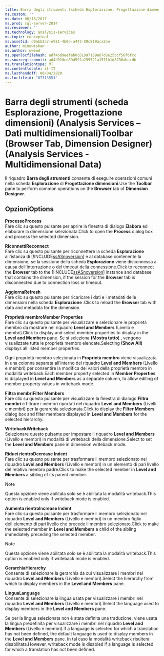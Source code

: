 ```yaml
---
title: Barra degli strumenti (scheda Esplorazione, Progettazione dimensioni) (Analysis Services-Dati multidimensionali) | Microsoft Docs
ms.custom: ''
ms.date: 06/13/2017
ms.prod: sql-server-2014
ms.reviewer: ''
ms.technology: analysis-services
ms.topic: conceptual
ms.assetid: d0abb2a7-e981-4b0a-a442-80c819aca2ae
author: minewiskan
ms.author: owend
ms.openlocfilehash: adf46d9eefab0c61997159a07d0e25bcf56f6fcc
ms.sourcegitcommit: ad4d92dce894592a259721a1571b1d8736abacdb
ms.translationtype: MT
ms.contentlocale: it-IT
ms.lasthandoff: 08/04/2020
ms.locfileid: "87713551"
---
```

# <a name="toolbar-browser-tab-dimension-designer-analysis-services---multidimensional-data"></a><span data-ttu-id="2e1c5-102">Barra degli strumenti (scheda Esplorazione, Progettazione dimensioni) (Analysis Services – Dati multidimensionali)</span><span class="sxs-lookup"><span data-stu-id="2e1c5-102">Toolbar (Browser Tab, Dimension Designer) (Analysis Services - Multidimensional Data)</span></span>
  <span data-ttu-id="2e1c5-103">Il riquadro **Barra degli strumenti** consente di eseguire operazioni comuni nella scheda **Esplorazione** di **Progettazione dimensioni**.</span><span class="sxs-lookup"><span data-stu-id="2e1c5-103">Use the **Toolbar** pane to perform common operations on the **Browser** tab of **Dimension Designer**.</span></span>  
  
## <a name="options"></a><span data-ttu-id="2e1c5-104">Opzioni</span><span class="sxs-lookup"><span data-stu-id="2e1c5-104">Options</span></span>  
 <span data-ttu-id="2e1c5-105">**Processo**</span><span class="sxs-lookup"><span data-stu-id="2e1c5-105">**Process**</span></span>  
 <span data-ttu-id="2e1c5-106">Fare clic su questo pulsante per aprire la finestra di dialogo **Elabora** ed elaborare la dimensione selezionata.</span><span class="sxs-lookup"><span data-stu-id="2e1c5-106">Click to open the **Process** dialog box and process the selected dimension.</span></span>  
  
 <span data-ttu-id="2e1c5-107">**Riconnetti**</span><span class="sxs-lookup"><span data-stu-id="2e1c5-107">**Reconnect**</span></span>  
 <span data-ttu-id="2e1c5-108">Fare clic su questo pulsante per riconnettere la scheda **Esplorazione** all'istanza di [!INCLUDE[ssASnoversion](../includes/ssasnoversion-md.md)] e al database contenente la dimensione, se la sessione della scheda **Esplorazione** viene disconnessa a causa dell'interruzione o del timeout della connessione.</span><span class="sxs-lookup"><span data-stu-id="2e1c5-108">Click to reconnect the **Browser** tab to the [!INCLUDE[ssASnoversion](../includes/ssasnoversion-md.md)] instance and database that contains the dimension, if the session for the **Browser** tab is disconnected due to connection loss or timeout.</span></span>  
  
 <span data-ttu-id="2e1c5-109">**Aggiorna**</span><span class="sxs-lookup"><span data-stu-id="2e1c5-109">**Refresh**</span></span>  
 <span data-ttu-id="2e1c5-110">Fare clic su questo pulsante per ricaricare i dati e i metadati delle dimensioni nella scheda **Esplorazione** .</span><span class="sxs-lookup"><span data-stu-id="2e1c5-110">Click to reload the **Browser** tab with data and metadata for the dimension.</span></span>  
  
 <span data-ttu-id="2e1c5-111">**Proprietà membro**</span><span class="sxs-lookup"><span data-stu-id="2e1c5-111">**Member Properties**</span></span>  
 <span data-ttu-id="2e1c5-112">Fare clic su questo pulsante per visualizzare e selezionare le proprietà membro da mostrare nel riquadro **Level and Members** (Livello e membri).</span><span class="sxs-lookup"><span data-stu-id="2e1c5-112">Click to display and select member properties to display in the **Level and Members** pane.</span></span> <span data-ttu-id="2e1c5-113">Se si seleziona **(Mostra tutto)** , vengono visualizzate tutte le proprietà membro elencate.</span><span class="sxs-lookup"><span data-stu-id="2e1c5-113">Selecting **(Show All)** displays all listed member properties.</span></span>  
  
 <span data-ttu-id="2e1c5-114">Ogni proprietà membro selezionata in **Proprietà membro** viene visualizzata in una colonna separata all'interno del riquadro **Level and Members** (Livello e membri) per consentire la modifica dei valori della proprietà membro in modalità writeback.</span><span class="sxs-lookup"><span data-stu-id="2e1c5-114">Each member property selected in **Member Properties** is displayed in **Level and Members** as a separate column, to allow editing of member property values in writeback mode.</span></span>  
  
 <span data-ttu-id="2e1c5-115">**Filtra membri**</span><span class="sxs-lookup"><span data-stu-id="2e1c5-115">**Filter Members**</span></span>  
 <span data-ttu-id="2e1c5-116">Fare clic su questo pulsante per visualizzare la finestra di dialogo **Filtra membri** e filtrare i membri riportati nel riquadro **Level and Members** (Livelli e membri) per la gerarchia selezionata.</span><span class="sxs-lookup"><span data-stu-id="2e1c5-116">Click to display the **Filter Members** dialog box and filter members displayed in **Level and Members** for the selected hierarchy.</span></span>  
  
 <span data-ttu-id="2e1c5-117">**Writeback**</span><span class="sxs-lookup"><span data-stu-id="2e1c5-117">**Writeback**</span></span>  
 <span data-ttu-id="2e1c5-118">Selezionare questo pulsante per impostare il riquadro **Level and Members** (Livello e membri) in modalità di writeback della dimensione.</span><span class="sxs-lookup"><span data-stu-id="2e1c5-118">Select to set the **Level and Members** pane in dimension writeback mode.</span></span>  
  
 <span data-ttu-id="2e1c5-119">**Riduci rientro**</span><span class="sxs-lookup"><span data-stu-id="2e1c5-119">**Decrease Indent**</span></span>  
 <span data-ttu-id="2e1c5-120">Fare clic su questo pulsante per trasformare il membro selezionato nel riquadro **Level and Members** (Livello e membri) in un elemento di pari livello del relativo membro padre.</span><span class="sxs-lookup"><span data-stu-id="2e1c5-120">Click to make the selected member in **Level and Members** a sibling of its parent member.</span></span>  
  
> [!NOTE]  
>  <span data-ttu-id="2e1c5-121">Questa opzione viene abilitata solo se è abilitata la modalità writeback.</span><span class="sxs-lookup"><span data-stu-id="2e1c5-121">This option is enabled only if writeback mode is enabled.</span></span>  
  
 <span data-ttu-id="2e1c5-122">**Aumenta rientro**</span><span class="sxs-lookup"><span data-stu-id="2e1c5-122">**Increase Indent**</span></span>  
 <span data-ttu-id="2e1c5-123">Fare clic su questo pulsante per trasformare il membro selezionato nel riquadro **Level and Members** (Livello e membri) in un membro figlio dell'elemento di pari livello che precede il membro selezionato.</span><span class="sxs-lookup"><span data-stu-id="2e1c5-123">Click to make the selected member in **Level and Members** a child of the sibling immediately preceding the selected member.</span></span>  
  
> [!NOTE]  
>  <span data-ttu-id="2e1c5-124">Questa opzione viene abilitata solo se è abilitata la modalità writeback.</span><span class="sxs-lookup"><span data-stu-id="2e1c5-124">This option is enabled only if writeback mode is enabled.</span></span>  
  
 <span data-ttu-id="2e1c5-125">**Gerarchia**</span><span class="sxs-lookup"><span data-stu-id="2e1c5-125">**Hierarchy**</span></span>  
 <span data-ttu-id="2e1c5-126">Consente di selezionare la gerarchia da cui visualizzare i membri nel riquadro **Level and Members** (Livello e membri).</span><span class="sxs-lookup"><span data-stu-id="2e1c5-126">Select the hierarchy from which to display members in the **Level and Members** pane.</span></span>  
  
 <span data-ttu-id="2e1c5-127">**Lingua**</span><span class="sxs-lookup"><span data-stu-id="2e1c5-127">**Language**</span></span>  
 <span data-ttu-id="2e1c5-128">Consente di selezionare la lingua usata per visualizzare i membri nel riquadro **Level and Members** (Livello e membri).</span><span class="sxs-lookup"><span data-stu-id="2e1c5-128">Select the language used to display members in the **Level and Members** pane.</span></span>  
  
 <span data-ttu-id="2e1c5-129">Se per la lingua selezionata non è stata definita una traduzione, viene usata la lingua predefinita per visualizzare i membri nel riquadro **Level and Members** (Livello e membri).</span><span class="sxs-lookup"><span data-stu-id="2e1c5-129">If a language is selected for which a translation has not been defined, the default language is used to display members in the **Level and Members** pane.</span></span> <span data-ttu-id="2e1c5-130">In tal caso la modalità writeback risulterà disabilitata.</span><span class="sxs-lookup"><span data-stu-id="2e1c5-130">However, writeback mode is disabled if a language is selected for which a translation has not been defined.</span></span>  
  
  
